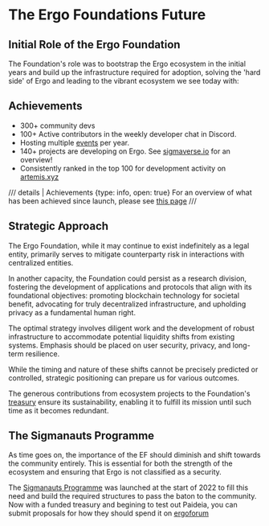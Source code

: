 # The Ergo Foundations Future

## Initial Role of the Ergo Foundation

The Foundation's role was to bootstrap the Ergo ecosystem in the initial years and build up the infrastructure required for adoption, solving the 'hard side' of Ergo and leading to the vibrant ecosystem we see today with:

## Achievements

- 300+ community devs
- 100+ Active contributors in the weekly developer chat in Discord. 
- Hosting multiple [events](events.md) per year. 
- 140+ projects are developing on Ergo. See [sigmaverse.io](sigmaverse.io) for an overview!
- Consistently ranked in the top 100 for development activity on [artemis.xyz](https://app.artemis.xyz/developer-activity?ecosystemValue=Ergo)

/// details | Achievements
     {type: info, open: true}
For an overview of what has been achieved since launch, please see [this page](ef-achievements.md)
///


## Strategic Approach

The Ergo Foundation, while it may continue to exist indefinitely as a legal entity, primarily serves to mitigate counterparty risk in interactions with centralized entities.

In another capacity, the Foundation could persist as a research division, fostering the development of applications and protocols that align with its foundational objectives: promoting blockchain technology for societal benefit, advocating for truly decentralized infrastructure, and upholding privacy as a fundamental human right.

The optimal strategy involves diligent work and the development of robust infrastructure to accommodate potential liquidity shifts from existing systems. Emphasis should be placed on user security, privacy, and long-term resilience.

While the timing and nature of these shifts cannot be precisely predicted or controlled, strategic positioning can prepare us for various outcomes.

The generous contributions from ecosystem projects to the Foundation's [treasury](treasury.md) ensure its sustainability, enabling it to fulfill its mission until such time as it becomes redundant.


## The Sigmanauts Programme

As time goes on, the importance of the EF should diminish and shift towards the community entirely. This is essential for both the strength of the ecosystem and ensuring that Ergo is not classified as a security. 

The [Sigmanauts Programme](sigmanauts.md) was launched at the start of 2022 to fill this need and build the required structures to pass the baton to the community. Now with a funded treasury and begining to test out Paideia, you can submit proposals for how they should spend it on [ergoforum](https://www.ergoforum.org/c/marketing/sigmanauts-treasury/35)

